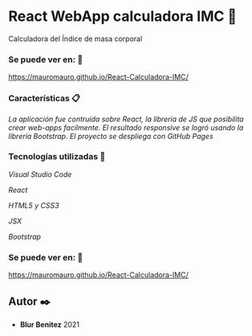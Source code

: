# React WebApp calculadora IMC 🎏

Calculadora del Índice de masa corporal

### Se puede ver en: 🥗
https://mauromauro.github.io/React-Calculadora-IMC/




### Características 📋

_La aplicación fue contruída sobre React, la librería de JS que posibilita crear web-apps facilmente. 
El resultado responsive se logró usando la librería Bootstrap.
El proyecto se despliega con GitHub Pages_



### Tecnologías utilizadas 🔧

_Visual Studio Code_

_React_

_HTML5 y CSS3_

_JSX_

_Bootstrap_



### Se puede ver en: 🥗
https://mauromauro.github.io/React-Calculadora-IMC/

## Autor ✒️

* **Blur Benitez** 
2021

